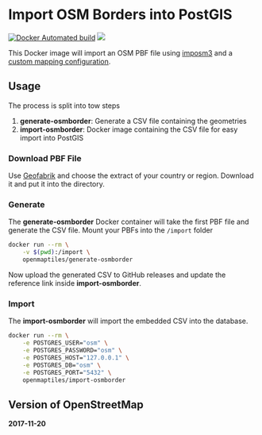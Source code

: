 # Import OSM Borders into PostGIS
[![Docker Automated build](https://img.shields.io/docker/automated/openmaptiles/import-osmborder.svg)](https://hub.docker.com/r/openmaptiles/import-osmborder/) [![](https://images.microbadger.com/badges/image/openmaptiles/import-osmborder.svg)](https://microbadger.com/images/openmaptiles/import-osmborder "Get your own image badge on microbadger.com")

This Docker image will import an OSM PBF file using [imposm3](https://github.com/omniscale/imposm3) and
a [custom mapping configuration](https://imposm.org/docs/imposm3/latest/mapping.html).

## Usage

The process is split into tow steps

1. **generate-osmborder**: Generate a CSV file containing the geometries
2. **import-osmborder**: Docker image containing the CSV file for easy import into PostGIS

### Download PBF File

Use [Geofabrik](http://download.geofabrik.de/index.html) and choose the extract
of your country or region. Download it and put it into the directory.

### Generate

The **generate-osmborder** Docker container will take the first PBF file and generate the CSV file.
Mount your PBFs into the `/import` folder


```bash
docker run --rm \
    -v $(pwd):/import \
    openmaptiles/generate-osmborder
```

Now upload the generated CSV to GitHub releases and update the reference link inside **import-osmborder**.

### Import

The **import-osmborder** will import the embedded CSV into the database.

```bash
docker run --rm \
    -e POSTGRES_USER="osm" \
    -e POSTGRES_PASSWORD="osm" \
    -e POSTGRES_HOST="127.0.0.1" \
    -e POSTGRES_DB="osm" \
    -e POSTGRES_PORT="5432" \
    openmaptiles/import-osmborder
```


## Version of OpenStreetMap
**2017-11-20**
